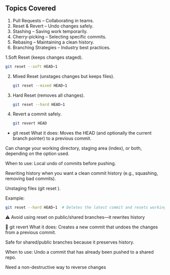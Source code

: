 ## **Topics Covered**  
1. Pull Requests – Collaborating in teams.  
2. Reset & Revert – Undo changes safely.  
3. Stashing – Saving work temporarily.  
4. Cherry-picking – Selecting specific commits.  
5. Rebasing – Maintaining a clean history.  
6. Branching Strategies – Industry best practices.  

1.Soft Reset (keeps changes staged).  
   ```bash
   git reset --soft HEAD~1
   ```  
2. Mixed Reset (unstages changes but keeps files).  
   ```bash
   git reset --mixed HEAD~1
   ```  
3. Hard Reset (removes all changes).  
   ```bash
   git reset --hard HEAD~1
   ```  
4. Revert a commit safely.  
   ```bash
   git revert HEAD

- git reset
What it does:
Moves the HEAD (and optionally the current branch pointer) to a previous commit.

Can change your working directory, staging area (index), or both, depending on the option used.

When to use:
Local undo of commits before pushing.

Rewriting history when you want a clean commit history (e.g., squashing, removing bad commits).

Unstaging files (git reset <file>).

Example:
```bash
git reset --hard HEAD~1  # Deletes the latest commit and resets working directory
```
⚠️ Avoid using reset on public/shared branches—it rewrites history

🔄 git revert
What it does:
Creates a new commit that undoes the changes from a previous commit.

Safe for shared/public branches because it preserves history.

When to use:
Undo a commit that has already been pushed to a shared repo.

Need a non-destructive way to reverse changes
